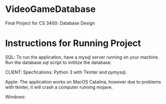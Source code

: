 # VideoGameDatabase
Final Project for CS 3400: Database Design

# Instructions for Running Project

SQL:
To run the application, have a mysql server running on your machine. Run the database.sql script to initilize the database.

CLIENT:
Specfications: Python 3 with Tkinter and pymysql. 

Apple:
The application works on MacOS Catalina, however due to problems with tkinter, it will crash a computer running mojave. 

Windows:

